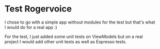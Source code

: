 # Test Rogervoice

I chose to go with a simple app without modules for the test but that's what I would do for a real app :)

For the test, I just added some unit tests on ViewModels but on a real project I would add other unit tests as well as Espresso tests.